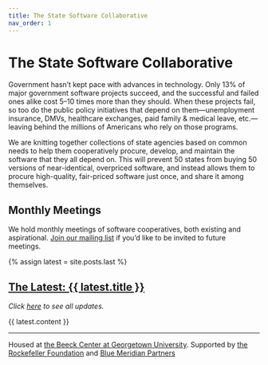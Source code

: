 ```yaml
---
title: The State Software Collaborative
nav_order: 1
---
```


# The State Software Collaborative

Government hasn’t kept pace with advances in technology. Only 13% of major government software projects succeed, and the successful and failed ones alike cost 5–10 times more than they should. When these projects fail, so too do the public policy initiatives that depend on them—unemployment insurance, DMVs, healthcare exchanges, paid family &amp; medical leave, etc.—leaving behind the millions of Americans who rely on those programs.

We are knitting together collections of state agencies based on common needs to help them cooperatively procure, develop, and maintain the software that they all depend on. This will prevent 50 states from buying 50 versions of near-identical, overpriced software, and instead allows them to procure high-quality, fair-priced software just once, and share it among themselves.

## Monthly Meetings

We hold monthly meetings of software cooperatives, both existing and aspirational. [Join our mailing list](https://groups.google.com/a/georgetown.edu/g/software-coops/) if you’d like to be invited to future meetings.

{% assign latest = site.posts.last %}
<h2>
    <a href="{{ latest.url }}">The Latest: {{ latest.title }}</a>
</h2>
<p><i>Click <a href="/updates">here</a> to see all updates.</i></p>


{{ latest.content }}

---

Housed at [the Beeck Center at Georgetown University](https://beeckcenter.georgetown.edu/). Supported by [the Rockefeller Foundation](https://www.rockefellerfoundation.org/) and [Blue Meridian Partners](https://www.bluemeridian.org/)
